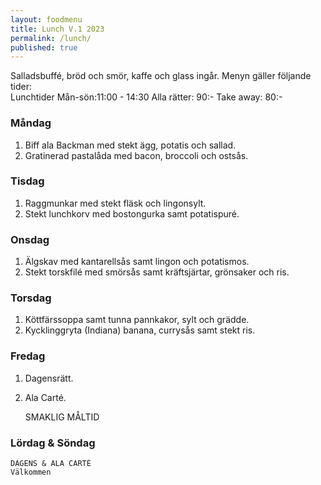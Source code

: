 ```yaml
---
layout: foodmenu
title: Lunch V.1 2023
permalink: /lunch/
published: true
---
```

Salladsbuffé, bröd och smör, kaffe och glass ingår.
Menyn gäller följande tider:  
Lunchtider  Mån-sön:11:00 - 14:30
Alla rätter: 90:- Take away: 80:-
                                
### Måndag
1. Biff ala Backman med stekt ägg, potatis och sallad.
2. Gratinerad pastalåda med bacon, broccoli och ostsås.

### Tisdag
1. Raggmunkar med stekt fläsk och lingonsylt.
2. Stekt lunchkorv med bostongurka samt potatispuré.

### Onsdag
1. Älgskav med kantarellsås samt lingon och potatismos.
2. Stekt torskfilé med smörsås samt kräftsjärtar, grönsaker och ris.

### Torsdag
1. Köttfärssoppa samt tunna pannkakor, sylt och grädde. 
2. Kycklinggryta (Indiana) banana, currysås samt stekt ris.

### Fredag  
1. Dagensrätt.
2. Ala Carté.
 

     SMAKLIG MÅLTID
  
  ### Lördag & Söndag 
    DAGENS & ALA CARTÈ
    Välkommen
    
       
    

   
    
   
     
